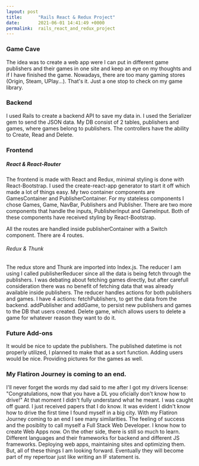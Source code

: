 ```yaml
---
layout: post
title:      "Rails React & Redux Project"
date:       2021-06-01 14:41:49 +0000
permalink:  rails_react_and_redux_project
---
```




### Game Cave

The idea was to create a web app were I can put in different game publishers and their games in one site and keep an eye on my thoughts and if I have finished the game. Nowadays, there are too many gaming stores (Origin, Steam, UPlay...). That's it. Just a one stop to check on my game library. 

### Backend

I used Rails to create a backend API to save my data in. I used the Serializer gem to send the JSON data. My DB consist of 2 tables, publishers and games, where games belong to publishers. The controllers have the ability to Create, Read and Delete. 

### Frontend

##### React & React-Router
The frontend is made with React and Redux, minimal styling is done with React-Bootstrap. I used the create-react-app generator to start it off which made a lot of things easy. My two container components are GamesContainer and PublisherContainer. For my stateless components I chose Games, Game, NavBar, Publishers and Publisher. There are two more components that handle the inputs, PublisherInput and GameInput. Both of these components have received styling by React-Bootstrap. 

All the routes are handled inside publisherContainer with a Switch component. There are 4 routes. 

###### Redux & Thunk

The redux store and Thunk are imported into Index.js. The reducer I am using I called publisherReducer since all the data is being fetch through the publishers. I was debating about fetching games directly, but after carefull consideration there was no benefit of fetching data that was already available inside publishers. The reducer handles actions for both publishers and games. I have 4 actions: fetchPublishers, to get the data from the backend. addPublisher and addGame, to persist new publishers and games to the DB that users created. Delete game, which allows users to delete a game for whatever reason they want to do it.

### Future Add-ons

It would be nice to update the publishers. The published datetime is not properly utilized, I planned to make that as a sort function. Adding users would be nice. Providing pictures for the games as well. 


### My Flatiron Journey is coming to an end. 

I'll never forget the words my dad said to me after I got my drivers license: "Congratulations, now that you have a DL you oficially don't know how to drive!"
At that moment I didn't fully understand what he meant. I was caught off guard. I just received papers that I do know. It was evident I didn't know how to drive the first time I found myself in a big city. 
With my Flatiron Journey coming to an end I see many similarities. The feeling of success and the posiblity to call myself a Full Stack Web Developer. I know how to create Web Apps now.
On the other side, there is still so much to learn. Different languages and their frameworks for backend and different JS frameworks. Deploying web apps, maintaining sites and optimizing them. But, all of these things I am looking forward. Eventually they will become part of my repertoar just like writing an IF statement is. 


